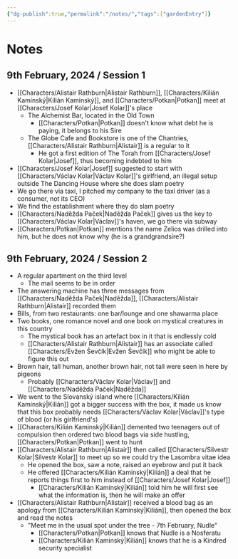 ```yaml
---
{"dg-publish":true,"permalink":"/notes/","tags":["gardenEntry"]}
---
```


# Notes

## 9th February, 2024 / Session 1

- [[Characters/Alistair Rathburn\|Alistair Rathburn]], [[Characters/Kilián Kaminský\|Kilián Kaminský]], and [[Characters/Potkan\|Potkan]] meet at [[Characters/Josef Kolar\|Josef Kolar]]'s place
	- The Alchemist Bar, located in the Old Town
		- [[Characters/Potkan\|Potkan]] doesn't know what debt he is paying, it belongs to his Sire
	- The Globe Cafe and Bookstore is one of the Chantries, [[Characters/Alistair Rathburn\|Alistair]] is a regular to it
		- He got a first edition of The Torah from [[Characters/Josef Kolar\|Josef]], thus becoming indebted to him
- [[Characters/Josef Kolar\|Josef]] suggested to start with [[Characters/Václav Kolar\|Václav Kolar]]'s girlfriend, an illegal setup outside The Dancing House where she does slam poetry
- We go there via taxi, I pitched my company to the taxi driver (as a consumer, not its CEO)
- We find the establishment where they do slam poetry
- [[Characters/Naděžda Paček\|Naděžda Paček]] gives us the key to [[Characters/Václav Kolar\|Václav]]'s haven, we go there via subway
- [[Characters/Potkan\|Potkan]] mentions the name Zelios was drilled into him, but he does not know why (he is a grandgrandsire?)
## 9th February, 2024 / Session 2

- A regular apartment on the third level
	- The mail seems to be in order
- The answering machine has three messages from [[Characters/Naděžda Paček\|Naděžda]], [[Characters/Alistair Rathburn\|Alistair]] recorded them
- Bills, from two restaurants: one bar/lounge and one shawarma place
- Two books, one romance novel and one book on mystical creatures in this country
	- The mystical book has an artefact box in it that is endlessly cold
	- [[Characters/Alistair Rathburn\|Alistair]] has an associate called [[Characters/Evžen Ševčík\|Evžen Ševčík]] who might be able to figure this out
- Brown hair, tall human, another brown hair, not tall were seen in here by pigeons
	- Probably [[Characters/Václav Kolar\|Václav]] and [[Characters/Naděžda Paček\|Naděžda]]
- We went to the Slovanský island where [[Characters/Kilián Kaminský\|Kilián]] got a bigger success with the box, it made us know that this box probably needs [[Characters/Václav Kolar\|Václav]]'s type of blood (or his girlfriend's)
- [[Characters/Kilián Kaminský\|Kilián]] demented two teenagers out of compulsion then ordered two blood bags via side hustling, [[Characters/Potkan\|Potkan]] went to hunt
- [[Characters/Alistair Rathburn\|Alistair]] then called [[Characters/Silvestr Kolar\|Silvestr Kolar]] to meet up so we could try the Lasombra vitae idea
	- He opened the box, saw a note, raised an eyebrow and put it back
	- He offered [[Characters/Kilián Kaminský\|Kilián]] a deal that he reports things first to him instead of [[Characters/Josef Kolar\|Josef]]
		- [[Characters/Kilián Kaminský\|Kilián]] told him he will first see what the information is, then he will make an offer
- [[Characters/Alistair Rathburn\|Alistair]] received a blood bag as an apology from [[Characters/Kilián Kaminský\|Kilián]], then opened the box and read the notes
	- "Meet me in the usual spot under the tree - 7th February, Nudle"
		- [[Characters/Potkan\|Potkan]] knows that Nudle is a Nosferatu
		- [[Characters/Kilián Kaminský\|Kilián]] knows that he is a Kindred security specialist